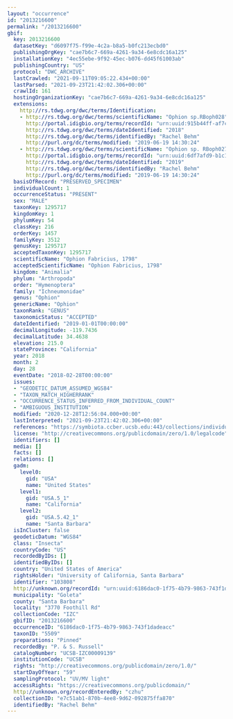 ```yaml
---
layout: "occurrence"
id: "2013216600"
permalink: "/2013216600"
gbif:
  key: 2013216600
  datasetKey: "d6097f75-f99e-4c2a-b8a5-b0fc213ecbd0"
  publishingOrgKey: "cae7b6c7-669a-4261-9a34-6e8cdc16a125"
  installationKey: "4ec55ebe-9f92-45ec-b076-dd45f61003ab"
  publishingCountry: "US"
  protocol: "DWC_ARCHIVE"
  lastCrawled: "2021-09-11T09:05:22.434+00:00"
  lastParsed: "2021-09-23T21:42:02.306+00:00"
  crawlId: 161
  hostingOrganizationKey: "cae7b6c7-669a-4261-9a34-6e8cdc16a125"
  extensions:
    http://rs.tdwg.org/dwc/terms/Identification:
    - http://rs.tdwg.org/dwc/terms/scientificName: "Ophion sp.RBoph028"
      http://portal.idigbio.org/terms/recordId: "urn:uuid:915b44ff-af7c-4c92-96c2-9e52ecf67e22"
      http://rs.tdwg.org/dwc/terms/dateIdentified: "2018"
      http://rs.tdwg.org/dwc/terms/identifiedBy: "Rachel Behm"
      http://purl.org/dc/terms/modified: "2019-06-19 14:30:24"
    - http://rs.tdwg.org/dwc/terms/scientificName: "Ophion sp. RBoph027"
      http://portal.idigbio.org/terms/recordId: "urn:uuid:6df7afd9-b1c1-4f5f-838f-d5f513f42ce6"
      http://rs.tdwg.org/dwc/terms/dateIdentified: "2019"
      http://rs.tdwg.org/dwc/terms/identifiedBy: "Rachel Behm"
      http://purl.org/dc/terms/modified: "2019-06-19 14:30:24"
  basisOfRecord: "PRESERVED_SPECIMEN"
  individualCount: 1
  occurrenceStatus: "PRESENT"
  sex: "MALE"
  taxonKey: 1295717
  kingdomKey: 1
  phylumKey: 54
  classKey: 216
  orderKey: 1457
  familyKey: 3512
  genusKey: 1295717
  acceptedTaxonKey: 1295717
  scientificName: "Ophion Fabricius, 1798"
  acceptedScientificName: "Ophion Fabricius, 1798"
  kingdom: "Animalia"
  phylum: "Arthropoda"
  order: "Hymenoptera"
  family: "Ichneumonidae"
  genus: "Ophion"
  genericName: "Ophion"
  taxonRank: "GENUS"
  taxonomicStatus: "ACCEPTED"
  dateIdentified: "2019-01-01T00:00:00"
  decimalLongitude: -119.7436
  decimalLatitude: 34.4638
  elevation: 215.0
  stateProvince: "California"
  year: 2018
  month: 2
  day: 28
  eventDate: "2018-02-28T00:00:00"
  issues:
  - "GEODETIC_DATUM_ASSUMED_WGS84"
  - "TAXON_MATCH_HIGHERRANK"
  - "OCCURRENCE_STATUS_INFERRED_FROM_INDIVIDUAL_COUNT"
  - "AMBIGUOUS_INSTITUTION"
  modified: "2020-12-28T12:56:04.000+00:00"
  lastInterpreted: "2021-09-23T21:42:02.306+00:00"
  references: "https://symbiota.ccber.ucsb.edu:443/collections/individual/index.php?occid=103808"
  license: "http://creativecommons.org/publicdomain/zero/1.0/legalcode"
  identifiers: []
  media: []
  facts: []
  relations: []
  gadm:
    level0:
      gid: "USA"
      name: "United States"
    level1:
      gid: "USA.5_1"
      name: "California"
    level2:
      gid: "USA.5.42_1"
      name: "Santa Barbara"
  isInCluster: false
  geodeticDatum: "WGS84"
  class: "Insecta"
  countryCode: "US"
  recordedByIDs: []
  identifiedByIDs: []
  country: "United States of America"
  rightsHolder: "University of California, Santa Barbara"
  identifier: "103808"
  http://unknown.org/recordId: "urn:uuid:6186dac0-1f75-4b79-9863-743f1dadeacc"
  municipality: "Goleta"
  county: "Santa Barbara"
  locality: "3770 Foothill Rd"
  collectionCode: "IZC"
  gbifID: "2013216600"
  occurrenceID: "6186dac0-1f75-4b79-9863-743f1dadeacc"
  taxonID: "5509"
  preparations: "Pinned"
  recordedBy: "P. & S. Russell"
  catalogNumber: "UCSB-IZC00009139"
  institutionCode: "UCSB"
  rights: "http://creativecommons.org/publicdomain/zero/1.0/"
  startDayOfYear: "59"
  samplingProtocol: "UV/MV light"
  accessRights: "https://creativecommons.org/publicdomain/"
  http://unknown.org/recordEnteredBy: "czhu"
  collectionID: "e7c51ab1-870b-4ee8-9d62-092875ffa870"
  identifiedBy: "Rachel Behm"
---
```

